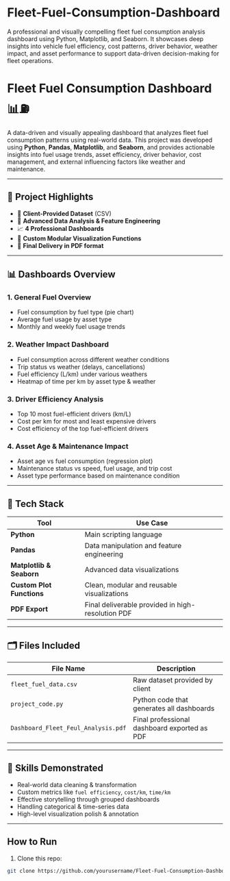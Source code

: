 # Fleet-Fuel-Consumption-Dashboard
A professional and visually compelling fleet fuel consumption analysis dashboard using Python, Matplotlib, and Seaborn. It showcases deep insights into vehicle fuel efficiency, cost patterns, driver behavior, weather impact, and asset performance to support data-driven decision-making for fleet operations.

# Fleet Fuel Consumption Dashboard 📊⛽

A data-driven and visually appealing dashboard that analyzes fleet fuel consumption patterns using real-world data. This project was developed using **Python**, **Pandas**, **Matplotlib**, and **Seaborn**, and provides actionable insights into fuel usage trends, asset efficiency, driver behavior, cost management, and external influencing factors like weather and maintenance.

---

## 🚀 Project Highlights

- 📂 **Client-Provided Dataset** (CSV)
- 🧠 **Advanced Data Analysis & Feature Engineering**
- 📈 **4 Professional Dashboards**
- 🎨 **Custom Modular Visualization Functions**
- 📄 **Final Delivery in PDF format**

---

## 📊 Dashboards Overview

### 1. General Fuel Overview
- Fuel consumption by fuel type (pie chart)
- Average fuel usage by asset type
- Monthly and weekly fuel usage trends

### 2. Weather Impact Dashboard
- Fuel consumption across different weather conditions
- Trip status vs weather (delays, cancellations)
- Fuel efficiency (L/km) under various weathers
- Heatmap of time per km by asset type & weather

### 3. Driver Efficiency Analysis
- Top 10 most fuel-efficient drivers (km/L)
- Cost per km for most and least expensive drivers
- Cost efficiency of the top fuel-efficient drivers

### 4. Asset Age & Maintenance Impact
- Asset age vs fuel consumption (regression plot)
- Maintenance status vs speed, fuel usage, and trip cost
- Asset type performance based on maintenance condition

---

## 🧰 Tech Stack

| Tool        | Use Case |
|-------------|----------|
| **Python**  | Main scripting language |
| **Pandas**  | Data manipulation and feature engineering |
| **Matplotlib & Seaborn** | Advanced data visualizations |
| **Custom Plot Functions** | Clean, modular and reusable visualizations |
| **PDF Export** | Final deliverable provided in high-resolution PDF |

---

## 🗂️ Files Included

| File Name                     | Description |
|------------------------------|-------------|
| `fleet_fuel_data.csv`        | Raw dataset provided by client |
| `project_code.py`            | Python code that generates all dashboards |
| `Dashboard_Fleet_Feul_Analysis.pdf` | Final professional dashboard exported as PDF |

---

## 📌 Skills Demonstrated

- Real-world data cleaning & transformation
- Custom metrics like `fuel efficiency`, `cost/km`, `time/km`
- Effective storytelling through grouped dashboards
- Handling categorical & time-series data
- High-level visualization polish & annotation

---

## How to Run

1. Clone this repo:
```bash
git clone https://github.com/yourusername/Fleet-Fuel-Consumption-Dashboard.git
